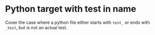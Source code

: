 # Python target with test in name

Cover the case where a python file either starts with `test_` or ends with `_test`, but is not an actual test.
